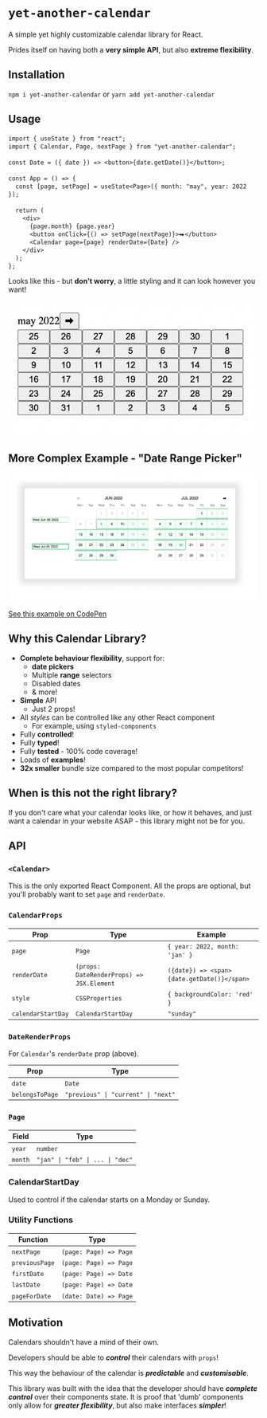 # `yet-another-calendar`

A simple yet highly customizable calendar library for React.

Prides itself on having both a **very simple API**, but also **extreme flexibility**.

## Installation

`npm i yet-another-calendar` or `yarn add yet-another-calendar`

## Usage

```tsx
import { useState } from "react";
import { Calendar, Page, nextPage } from "yet-another-calendar";

const Date = ({ date }) => <button>{date.getDate()}</button>;

const App = () => {
  const [page, setPage] = useState<Page>({ month: "may", year: 2022 });

  return (
    <div>
      {page.month} {page.year}
      <button onClick={() => setPage(nextPage)}>⮕</button>
      <Calendar page={page} renderDate={Date} />
    </div>
  );
};
```

Looks like this - but **don't worry**, a little styling and it can look however you want!

![Simple calendar example](./images/simple.png)

## More Complex Example - "Date Range Picker"

![date range selector](./images/date-range.png)

[See this example on CodePen](https://codepen.io/angusjf/pen/bGLKeEj)

## Why this Calendar Library?

- **Complete behaviour flexibility**, support for:
  - **date pickers**
  - Multiple **range** selectors
  - Disabled dates
  - & more!
- **Simple** API
  - Just 2 props!
- All _styles_ can be controlled like any other React component
  - For example, using `styled-components`
- Fully **controlled**!
- Fully **typed**!
- Fully **tested** - 100% code coverage!
- Loads of **examples**!
- **32x smaller** bundle size compared to the most popular competitors!

## When is this not the right library?

If you don't care what your calendar looks like, or how it behaves, and just want
a calendar in your website ASAP - this library might not be for you.

## API

### `<Calendar>`

This is the only exported React Component. All the props are optional, but you'll probably want to set `page` and `renderDate`.

### `CalendarProps`

| Prop               | Type                                      | Example                                     |
| ------------------ | ----------------------------------------- | ------------------------------------------- |
| `page`             | `Page`                                    | `{ year: 2022, month: 'jan' }`              |
| `renderDate`       | `(props: DateRenderProps) => JSX.Element` | `({date}) => <span>{date.getDate()}</span>` |
| `style`            | `CSSProperties`                           | `{ backgroundColor: 'red' }`                |
| `calendarStartDay` | `CalendarStartDay`                        | `"sunday"`                                  |

### `DateRenderProps`

For `Calendar`'s `renderDate` prop (above).

| Prop            | Type                                |
| --------------- | ----------------------------------- |
| `date`          | `Date`                              |
| `belongsToPage` | `"previous" \| "current" \| "next"` |

### `Page`

| Field   | Type                             |
| ------- | -------------------------------- |
| `year`  | `number`                         |
| `month` | `"jan" \| "feb" \| ... \| "dec"` |

### CalendarStartDay

Used to control if the calendar starts on a Monday or Sunday.

### Utility Functions

| Function       | Type                   |
| -------------- | ---------------------- |
| `nextPage`     | `(page: Page) => Page` |
| `previousPage` | `(page: Page) => Page` |
| `firstDate`    | `(page: Page) => Date` |
| `lastDate`     | `(page: Page) => Date` |
| `pageForDate`  | `(date: Date) => Page` |

## Motivation

Calendars shouldn't have a mind of their own.

Developers should be able to **_control_** their calendars with `props`!

This way the behaviour of the calendar is **_predictable_** and **_customisable_**.

This library was built with the idea that the developer should have **_complete control_** over their components state. It is proof that 'dumb' components only allow for **_greater flexibility_**, but also make interfaces **_simpler_**!
